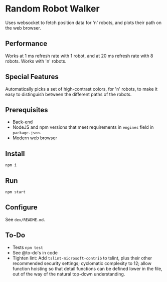 # Random Robot Walker

Uses websocket to fetch position data for 'n' robots, and plots their path on the web browser.

## Performance

Works at 1 ms refresh rate with 1 robot, and at 20 ms refresh rate with 8 robots.  Works with 'n' robots.

## Special Features

Automatically picks a set of high-contrast colors, for 'n' robots, to make it easy to distinguish between the different paths of the robots.

## Prerequisites

* Back-end
* NodeJS and npm versions that meet requirements in `engines` field in `package.json`.
* Modern web browser

## Install

`npm i`

## Run

`npm start`

## Configure

See `dev/README.md`.

## To-Do

* Tests `npm test`
* See @to-do's in code
* Tighten lint: Add `tslint-microsoft-contrib` to tslint, plus their other recommended security settings; cyclomatic complexity to 12; allow function hoisting so that detail functions can be defined lower in the file, out of the way of the natural top-down understanding.
